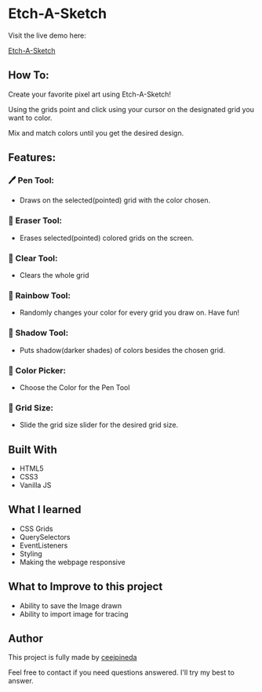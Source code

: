# Etch-A-Sketch
Visit the live demo here:

[Etch-A-Sketch](https://ceejpineda.github.io/Etch-A-Sketch/)

## How To:
Create your favorite pixel art using Etch-A-Sketch!

Using the grids point and click using your cursor on the designated grid you want to color.

Mix and match colors until you get the desired design.

## Features:
### 🖊️ Pen Tool:
- Draws on the selected(pointed) grid with the color chosen.

### 🎒 Eraser Tool:
- Erases selected(pointed) colored grids on the screen.

### 🧹 Clear Tool:
- Clears the whole grid

### 🌈 Rainbow Tool:
- Randomly changes your color for every grid you draw on. Have fun!

### 🌚 Shadow Tool:
- Puts shadow(darker shades) of colors besides the chosen grid.

### 🦄 Color Picker:
- Choose the Color for the Pen Tool

### 🏁 Grid Size:
- Slide the grid size slider for the desired grid size.

## Built With
- HTML5
- CSS3
- Vanilla JS

## What I learned
- CSS Grids
- QuerySelectors
- EventListeners
- Styling
- Making the webpage responsive

## What to Improve to this project
- Ability to save the Image drawn
- Ability to import image for tracing

## Author
This project is fully made by [ceejpineda](https://github.com/ceejpineda)

Feel free to contact if you need questions answered. I'll try my best to answer.

